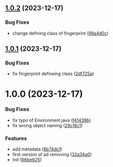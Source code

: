 ## [1.0.2](https://github.com/rti56kt/revanced-patches/compare/v1.0.1...v1.0.2) (2023-12-17)


### Bug Fixes

* change defining class of fingerprint ([99a4d0c](https://github.com/rti56kt/revanced-patches/commit/99a4d0c09d1f11b881f4797113071658e33a95e8))

## [1.0.1](https://github.com/rti56kt/revanced-patches/compare/v1.0.0...v1.0.1) (2023-12-17)


### Bug Fixes

* fix fingerprint defineing class ([2df725a](https://github.com/rti56kt/revanced-patches/commit/2df725a52564aa838782a267503d2b6395cab205))

# 1.0.0 (2023-12-17)


### Bug Fixes

* fix typo of Environment.java ([f41439b](https://github.com/rti56kt/revanced-patches/commit/f41439bc3070e6fa0539b02b31447349e51416fd))
* fix wrong object naming ([29c16c1](https://github.com/rti56kt/revanced-patches/commit/29c16c152a67d55ced53e3233432baf35798f5b9))


### Features

* add metadata ([8b74dc1](https://github.com/rti56kt/revanced-patches/commit/8b74dc1b4a17f85f171457d6ed9bea7a9a4c92f2))
* first version of ad removing ([32a34a0](https://github.com/rti56kt/revanced-patches/commit/32a34a0c7ef08e5b95a346eb7310c920fb4d69a3))
* Init ([66be625](https://github.com/rti56kt/revanced-patches/commit/66be625f25ee2d678dac62a5bf4daa631284f8f6))
